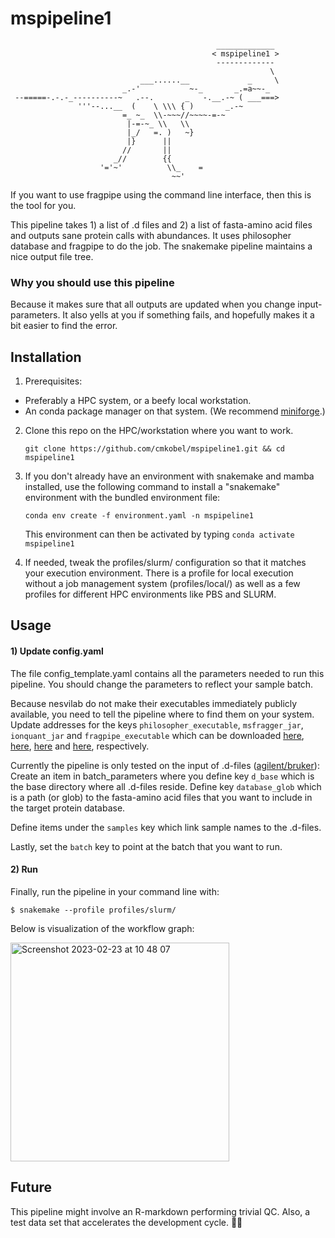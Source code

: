 # mspipeline1


```
                                              _____________ 
                                             < mspipeline1 >
                                              ------------- 
                                                          \ 
                             ___......__             _     \
                         _.-'           ~-_       _.=a~~-_  
 --=====-.-.-_----------~   .--.       _   -.__.-~ ( ___===>
               '''--...__  (    \ \\\ { )       _.-~        
                         =_ ~_  \\-~~~//~~~~-=-~            
                          |-=-~_ \\   \\                    
                          |_/   =. )   ~}                   
                          |}      ||                        
                         //       ||                        
                       _//        {{                        
                    '='~'          \\_    =                 
                                    ~~'    
```


If you want to use fragpipe using the command line interface, then this is the tool for you.


This pipeline takes 1) a list of .d files and 2) a list of fasta-amino acid files and outputs sane protein calls with abundances. It uses philosopher database and fragpipe to do the job. The snakemake pipeline maintains a nice output file tree.

### Why you should use this pipeline

Because it makes sure that all outputs are updated when you change input-parameters. It also yells at you if something fails, and hopefully makes it a bit easier to find the error.


## Installation
1) Prerequisites:
  - Preferably a HPC system, or a beefy local workstation.
  - An conda package manager on that system. (We recommend [miniforge](https://github.com/conda-forge/miniforge#install).)

2) Clone this repo on the HPC/workstation where you want to work.
   ```
   git clone https://github.com/cmkobel/mspipeline1.git && cd mspipeline1
   ```

3) If you don't already have an environment with snakemake and mamba installed, use the following command to install a "snakemake" environment with the bundled environment file:
   ```
   conda env create -f environment.yaml -n mspipeline1
   ```

   This environment can then be activated by typing `conda activate mspipeline1`


4) If needed, tweak the profiles/slurm/<file> configuration so that it matches your execution environment. There is a profile for local execution without a job management system (profiles/local/) as well as a few profiles for different HPC environments like PBS and SLURM. 
  

## Usage

#### 1) Update config.yaml

The file config_template.yaml contains all the parameters needed to run this pipeline. You should change the parameters to reflect your sample batch.

Because nesvilab do not make their executables immediately publicly available, you need to tell the pipeline where to find them on your system. Update addresses for the keys `philosopher_executable`, `msfragger_jar`, `ionquant_jar` and `fragpipe_executable` which can be downloaded [here](https://github.com/nesvilab/philosopher/releases/latest), [here](https://github.com/Nesvilab/MSFragger/wiki/Preparing-MSFragger#Downloading-MSFragger), [here](https://github.com/Nesvilab/IonQuant#download) and [here](https://github.com/Nesvilab/FragPipe/releases), respectively. 


Currently the pipeline is only tested on the input of .d-files ([agilent/bruker](https://en.wikipedia.org/wiki/Mass_spectrometry_data_format#Proprietary_formats)): Create an item in batch_parameters where you define key `d_base` which is the base directory where all .d-files reside. Define key `database_glob` which is a path (or glob) to the fasta-amino acid files that you want to include in the target protein database. 

Define items under the `samples` key which link sample names to the .d-files.

Lastly, set the `batch` key to point at the batch that you want to run.

#### 2) Run

Finally, run the pipeline in your command line with:
```
$ snakemake --profile profiles/slurm/
```

Below is visualization of the workflow graph:

<img width="350" alt="Screenshot 2023-02-23 at 10 48 07" src="https://user-images.githubusercontent.com/5913696/220872761-47e5a21d-70d5-47f5-9fa1-c986c391a97b.png">

## Future

This pipeline might involve an R-markdown performing trivial QC.
Also, a test data set that accelerates the development cycle. 🚴‍♀️






